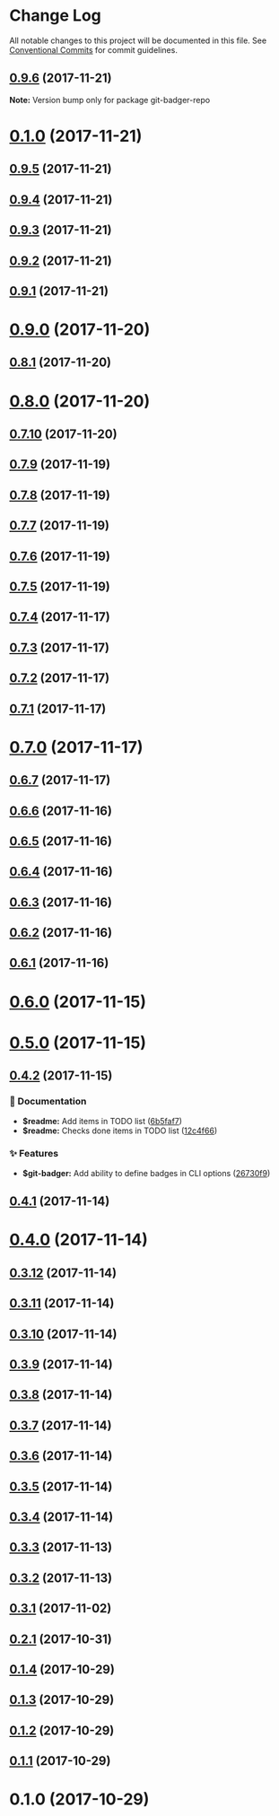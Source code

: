 # Change Log

All notable changes to this project will be documented in this file.
See [Conventional Commits](https://conventionalcommits.org) for commit guidelines.

<a name="0.9.6"></a>
## [0.9.6](https://github.com/Crazymax11/badger/compare/v0.9.5...v0.9.6) (2017-11-21)




**Note:** Version bump only for package git-badger-repo

<a name="0.1.0"></a>
# [0.1.0](https://github.com/Crazymax11/badger/compare/v0.9.5...v0.1.0) (2017-11-21)



<a name="0.9.5"></a>
## [0.9.5](https://github.com/Crazymax11/badger/compare/v0.9.4...v0.9.5) (2017-11-21)



<a name="0.9.4"></a>
## [0.9.4](https://github.com/Crazymax11/badger/compare/v0.9.3...v0.9.4) (2017-11-21)



<a name="0.9.3"></a>
## [0.9.3](https://github.com/Crazymax11/badger/compare/v0.9.2...v0.9.3) (2017-11-21)



<a name="0.9.2"></a>
## [0.9.2](https://github.com/Crazymax11/badger/compare/v0.9.1...v0.9.2) (2017-11-21)



<a name="0.9.1"></a>
## [0.9.1](https://github.com/Crazymax11/badger/compare/v0.9.0...v0.9.1) (2017-11-21)



<a name="0.9.0"></a>
# [0.9.0](https://github.com/Crazymax11/badger/compare/v0.8.1...v0.9.0) (2017-11-20)



<a name="0.8.1"></a>
## [0.8.1](https://github.com/Crazymax11/badger/compare/v0.8.0...v0.8.1) (2017-11-20)



<a name="0.8.0"></a>
# [0.8.0](https://github.com/Crazymax11/badger/compare/v0.7.10...v0.8.0) (2017-11-20)



<a name="0.7.10"></a>
## [0.7.10](https://github.com/Crazymax11/badger/compare/v0.7.9...v0.7.10) (2017-11-20)



<a name="0.7.9"></a>
## [0.7.9](https://github.com/Crazymax11/badger/compare/v0.7.8...v0.7.9) (2017-11-19)



<a name="0.7.8"></a>
## [0.7.8](https://github.com/Crazymax11/badger/compare/v0.7.7...v0.7.8) (2017-11-19)



<a name="0.7.7"></a>
## [0.7.7](https://github.com/Crazymax11/badger/compare/v0.7.6...v0.7.7) (2017-11-19)



<a name="0.7.6"></a>
## [0.7.6](https://github.com/Crazymax11/badger/compare/v0.7.5...v0.7.6) (2017-11-19)



<a name="0.7.5"></a>
## [0.7.5](https://github.com/Crazymax11/badger/compare/v0.7.4...v0.7.5) (2017-11-19)



<a name="0.7.4"></a>
## [0.7.4](https://github.com/Crazymax11/badger/compare/v0.7.3...v0.7.4) (2017-11-17)



<a name="0.7.3"></a>
## [0.7.3](https://github.com/Crazymax11/badger/compare/v0.7.2...v0.7.3) (2017-11-17)



<a name="0.7.2"></a>
## [0.7.2](https://github.com/Crazymax11/badger/compare/v0.7.1...v0.7.2) (2017-11-17)



<a name="0.7.1"></a>
## [0.7.1](https://github.com/Crazymax11/badger/compare/v0.7.0...v0.7.1) (2017-11-17)



<a name="0.7.0"></a>
# [0.7.0](https://github.com/Crazymax11/badger/compare/v0.6.7...v0.7.0) (2017-11-17)



<a name="0.6.7"></a>
## [0.6.7](https://github.com/Crazymax11/badger/compare/v0.6.6...v0.6.7) (2017-11-17)



<a name="0.6.6"></a>
## [0.6.6](https://github.com/Crazymax11/badger/compare/v0.6.5...v0.6.6) (2017-11-16)



<a name="0.6.5"></a>
## [0.6.5](https://github.com/Crazymax11/badger/compare/v0.6.4...v0.6.5) (2017-11-16)



<a name="0.6.4"></a>
## [0.6.4](https://github.com/Crazymax11/badger/compare/v0.6.3...v0.6.4) (2017-11-16)



<a name="0.6.3"></a>
## [0.6.3](https://github.com/Crazymax11/badger/compare/v0.6.2...v0.6.3) (2017-11-16)



<a name="0.6.2"></a>
## [0.6.2](https://github.com/Crazymax11/badger/compare/v0.6.1...v0.6.2) (2017-11-16)



<a name="0.6.1"></a>
## [0.6.1](https://github.com/Crazymax11/badger/compare/v0.6.0...v0.6.1) (2017-11-16)



<a name="0.6.0"></a>
# [0.6.0](https://github.com/Crazymax11/badger/compare/v0.5.0...v0.6.0) (2017-11-15)



<a name="0.5.0"></a>
# [0.5.0](https://github.com/Crazymax11/badger/compare/v0.4.2...v0.5.0) (2017-11-15)



<a name="0.4.2"></a>
## [0.4.2](https://github.com/Crazymax11/badger/compare/v0.4.1...v0.4.2) (2017-11-15)


### :book: Documentation

* **$readme:** Add items in TODO list ([6b5faf7](https://github.com/Crazymax11/badger/commit/6b5faf7))
* **$readme:** Checks done items in TODO list ([12c4f66](https://github.com/Crazymax11/badger/commit/12c4f66))


### :sparkles: Features

* **$git-badger:** Add ability to define badges in CLI options ([26730f9](https://github.com/Crazymax11/badger/commit/26730f9))



<a name="0.4.1"></a>
## [0.4.1](https://github.com/Crazymax11/badger/compare/v0.4.0...v0.4.1) (2017-11-14)



<a name="0.4.0"></a>
# [0.4.0](https://github.com/Crazymax11/badger/compare/v0.3.12...v0.4.0) (2017-11-14)



<a name="0.3.12"></a>
## [0.3.12](https://github.com/Crazymax11/badger/compare/v0.3.11...v0.3.12) (2017-11-14)



<a name="0.3.11"></a>
## [0.3.11](https://github.com/Crazymax11/badger/compare/v0.3.10...v0.3.11) (2017-11-14)



<a name="0.3.10"></a>
## [0.3.10](https://github.com/Crazymax11/badger/compare/v0.3.9...v0.3.10) (2017-11-14)



<a name="0.3.9"></a>
## [0.3.9](https://github.com/Crazymax11/badger/compare/v0.3.8...v0.3.9) (2017-11-14)



<a name="0.3.8"></a>
## [0.3.8](https://github.com/Crazymax11/badger/compare/v0.3.7...v0.3.8) (2017-11-14)



<a name="0.3.7"></a>
## [0.3.7](https://github.com/Crazymax11/badger/compare/v0.3.6...v0.3.7) (2017-11-14)



<a name="0.3.6"></a>
## [0.3.6](https://github.com/Crazymax11/badger/compare/v0.3.5...v0.3.6) (2017-11-14)



<a name="0.3.5"></a>
## [0.3.5](https://github.com/Crazymax11/badger/compare/v0.3.4...v0.3.5) (2017-11-14)



<a name="0.3.4"></a>
## [0.3.4](https://github.com/Crazymax11/badger/compare/v0.3.3...v0.3.4) (2017-11-14)



<a name="0.3.3"></a>
## [0.3.3](https://github.com/Crazymax11/badger/compare/v0.3.2...v0.3.3) (2017-11-13)



<a name="0.3.2"></a>
## [0.3.2](https://github.com/Crazymax11/badger/compare/v0.3.1...v0.3.2) (2017-11-13)



<a name="0.3.1"></a>
## [0.3.1](https://github.com/Crazymax11/badger/compare/v0.2.1...v0.3.1) (2017-11-02)



<a name="0.2.1"></a>
## [0.2.1](https://github.com/Crazymax11/badger/compare/v0.1.4...v0.2.1) (2017-10-31)



<a name="0.1.4"></a>
## [0.1.4](https://github.com/Crazymax11/badger/compare/v0.1.3...v0.1.4) (2017-10-29)



<a name="0.1.3"></a>
## [0.1.3](https://github.com/Crazymax11/badger/compare/v0.1.2...v0.1.3) (2017-10-29)



<a name="0.1.2"></a>
## [0.1.2](https://github.com/Crazymax11/badger/compare/v0.1.1...v0.1.2) (2017-10-29)



<a name="0.1.1"></a>
## [0.1.1](https://github.com/Crazymax11/badger/compare/v0.1.0...v0.1.1) (2017-10-29)



<a name="0.1.0"></a>
# 0.1.0 (2017-10-29)
